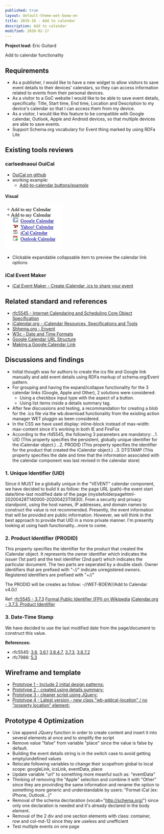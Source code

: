 ```yaml
---
published: true
layout: default-theme-wet-boew-en
title: 2019-19 - Add to calendar
description: Add to calendar
modified: 2020-02-17
---
```


**Project lead:** Eric Guitard

Add to calendar functionality

## Requirements

* As a publisher, I would like to have a new widget to allow visitors to save event details to their devices' calendars, so they can access information related to events from their personal devices.
* As a visitor to a GoC website I would like to be able to save event details, specifically: Title, Start time, End time, Location and Description to my device's calendar so that I can access them from my device.
* As a visitor, I would like this feature to be compatible with Google calendar, Outlook, Apple and Android devices, so that multiple devices are able to save events.
* Support Schema.org vocabulary for Event thing marked by using RDFa Lite

## Existing tools reviews

### carlsednaoui OuiCal

* [OuiCal on github](https://github.com/carlsednaoui/add-to-calendar-buttons)
* working example: 
	* [Add-to-calendar buttons/example](http://carlsednaoui.github.io/add-to-calendar-buttons/example.html)

#### Visual

<img src="2019-assets/add-to-calendar/ouical-design-pattern.jpg" alt="Github OuiCal visual design example" />

* Clickable expandable collapsable item to preview the calendar link options

### iCal Event Maker

* [iCal Event Maker - Create iCalendar .ics to share your event](https://ical.marudot.com/)

## Related standard and references

* [rfc5545 - Internet Calendaring and Scheduling Core Object Specification](https://tools.ietf.org/html/rfc5545)
* [iCalendar.org - iCalendar Resources, Specifications and Tools](https://icalendar.org/)
* [Shhema.org - Envent](https://schema.org/Event)
* [W3c - Date and Time Formats](https://www.w3.org/TR/NOTE-datetime)
* [Google Calendar URL Structure](https://github.com/InteractionDesignFoundation/add-event-to-calendar-docs/blob/master/services/google.md)
* [Making a Google Calendar Link](http://useroffline.blogspot.com/2009/06/making-google-calendar-link.html)

## Discussions and findings

* Initial thougth was for authors to create the ics file and Google link manually and add event details using RDFa markup of schema.org/Event pattern.
* For grouping and having the expand/collapse functionality for the 3 calendar links (Google, Apple and Other), 2 solutions were considered:
	* Using a checkbox input type with the aspect of a button.
	* Using list items inside a details summary tag.
* After few discussions and testing, a recommandation for creating a blob for the .ics file via the wb.download functionality from the existing action manager WET pluggin as been considered. 
* In the CSS we have used display: inline-block instead of max-width: max-content since it's working in both IE and FireFox
* According to the rfd5545, the following 3 parameters are mandatory: 
..1. UID (This property specifies the persistent, globally unique identifier for the iCalendar object.)
..2. PRODID (This property specifies the identifier for the product that created the iCalendar object.)
..3. DTSTAMP (This property specifies the date and time that the information associated with the calendar component was last revised in the calendar store)

### 1. Unique Identifier (UID)

Since it MUST be a globally unique in the "VEVENT" calendar component, we have decided to build it as follow: the page URL (path)-the event start date/time-last modified date of the page (mysitefolderpagehtml-20200428T140000-20200423T0830). From a security and privacy standpoint, using the host names, IP addresses, and domain names to construct the value is not recommended. Presently, the event information that will be provided are public information. However, we will think in the best approach to provide that UID in a more private manner. I'm presenlty looking at using hash functionality...more to come.

### 2. Product Identifier (PRODID)

This property specifies the identifier for the product that created the iCalendar object. It represents the owner identifier which indicates the issuer (1st part) and the text identifier (2nd part) which indicates the particular document. The two parts are seperated by a double slash. Owner identifiers that are prefixed with "-//" indicate unregistered owners. Registered identifiers are prefixed with "+//" 

The PRODID will be creates as follow: -//WET-BOEW//Add to Calendar v4.0//

Ref: 
[rfc5545 - 3.7.3](https://tools.ietf.org/html/rfc5545#section-3.7.3)
[Formal Public Identifier (FPI) on Wikipedia](https://en.wikipedia.org/wiki/Formal_Public_Identifier)
[iCalendar.org - 3.7.3. Product Identifier](https://icalendar.org/iCalendar-RFC-5545/3-7-3-product-identifier.html)

### 3. Date-Time Stamp

We have decided to use the last modified date from the page/document to construct this value.

**References:**

* rfc5545: [3.6](https://tools.ietf.org/html/rfc5545#section-3.6), [3.6.1](https://tools.ietf.org/html/rfc5545#section-3.6.1) [3.8.4.7](https://tools.ietf.org/html/rfc5545#section-3.8.4.7), [3.7.3](https://tools.ietf.org/html/rfc5545#section-3.7.3), [3.8.7.2](https://tools.ietf.org/html/rfc5545#section-3.8.7.2)
* rfc7986: [5.3](https://tools.ietf.org/html/rfc7986#section-5.3)

## Wireframe and template

* [Prototype 1 - Include 2 initial design patterns:](2019-19-add-calendar-prototype-1.html)
* [Prototype 2 - created using details summary:](2019-19-add-calendar-prototype-2.html)
* [Prototype 3 - cleaner script using JQuery:](2019-19-add-calendar-prototype-3.html)
* [Prototype 4 - Latest version - new class "wb-addcal-location" / no "property location" element:](2019-19-add-calendar-prototype-4.html)

## Prototype 4 Optimization

* Use append JQuery function in order to create content and insert it into several elements at once and to simplify the script
* Remove value "false" from variable "place" since the value is false by default.
* Building the event details string is in the switch case to avoid getting empty/undefined values
* Relocate following variables to change their scopefrom global to local scope: googleLink, icsLink, eventData, place
* Update variable "url" to something more meanful such as: "eventData"
* Thinking of removing the "Apple" selection and combine it with "Other" since they are provinding the same information and rename the option to something more generic and understandable by users: "Format iCal (ex: iPhone, Outlook...)"
* Removal of the schema decrlaration (vocab="http://schema.org/") since only one declaration is needed and it's already declared in the body element.
* Removal of the 2 div and one section elements with class: container, row and col-md-12 since they are useless and unefficient
* Test multiple events on one page